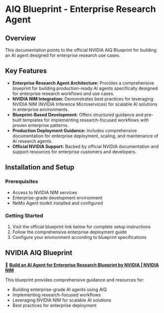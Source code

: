 <!--
SPDX-FileCopyrightText: Copyright (c) 2025, NVIDIA CORPORATION & AFFILIATES. All rights reserved.
SPDX-License-Identifier: Apache-2.0

Licensed under the Apache License, Version 2.0 (the "License");
you may not use this file except in compliance with the License.
You may obtain a copy of the License at

http://www.apache.org/licenses/LICENSE-2.0

Unless required by applicable law or agreed to in writing, software
distributed under the License is distributed on an "AS IS" BASIS,
WITHOUT WARRANTIES OR CONDITIONS OF ANY KIND, either express or implied.
See the License for the specific language governing permissions and
limitations under the License.
-->

# AIQ Blueprint - Enterprise Research Agent

## Overview

This documentation points to the official NVIDIA AIQ Blueprint for building an AI agent designed for enterprise research use cases.

## Key Features

- **Enterprise Research Agent Architecture:** Provides a comprehensive blueprint for building production-ready AI agents specifically designed for enterprise research workflows and use cases.
- **NVIDIA NIM Integration:** Demonstrates best practices for leveraging NVIDIA NIM (NVIDIA Inference Microservices) for scalable AI solutions in enterprise environments.
- **Blueprint-Based Development:** Offers structured guidance and pre-built templates for implementing research-focused workflows with proven enterprise patterns.
- **Production Deployment Guidance:** Includes comprehensive documentation for enterprise deployment, scaling, and maintenance of AI research agents.
- **Official NVIDIA Support:** Backed by official NVIDIA documentation and support resources for enterprise customers and developers.

## Installation and Setup

### Prerequisites

- Access to NVIDIA NIM services
- Enterprise-grade development environment
- NeMo Agent toolkit installed and configured

### Getting Started

1. Visit the official blueprint link below for complete setup instructions
2. Follow the comprehensive enterprise deployment guide
3. Configure your environment according to blueprint specifications

## NVIDIA AIQ Blueprint

🔗 **[Build an AI Agent for Enterprise Research Blueprint by NVIDIA | NVIDIA NIM](https://build.nvidia.com/nvidia/aiq/blueprintcard)**

This blueprint provides comprehensive guidance and resources for:

- Building enterprise-grade AI agents using AIQ
- Implementing research-focused workflows
- Leveraging NVIDIA NIM for scalable AI solutions
- Best practices for enterprise deployment
